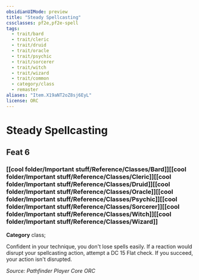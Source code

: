 ```yaml
---
obsidianUIMode: preview
title: "Steady Spellcasting"
cssclasses: pf2e,pf2e-spell
tags:
  - trait/bard
  - trait/cleric
  - trait/druid
  - trait/oracle
  - trait/psychic
  - trait/sorcerer
  - trait/witch
  - trait/wizard
  - trait/common
  - category/class
  - remaster
aliases: "Item.X19aNT2oZ8sj6EyL"
license: ORC
---
```

# Steady Spellcasting
## Feat 6
### [[cool folder/Important stuff/Reference/Classes/Bard]][[cool folder/Important stuff/Reference/Classes/Cleric]][[cool folder/Important stuff/Reference/Classes/Druid]][[cool folder/Important stuff/Reference/Classes/Oracle]][[cool folder/Important stuff/Reference/Classes/Psychic]][[cool folder/Important stuff/Reference/Classes/Sorcerer]][[cool folder/Important stuff/Reference/Classes/Witch]][[cool folder/Important stuff/Reference/Classes/Wizard]]

**Category** class; 




Confident in your technique, you don't lose spells easily. If a reaction would disrupt your spellcasting action, attempt a DC 15 Flat check. If you succeed, your action isn't disrupted.

*Source: Pathfinder Player Core*
*ORC*